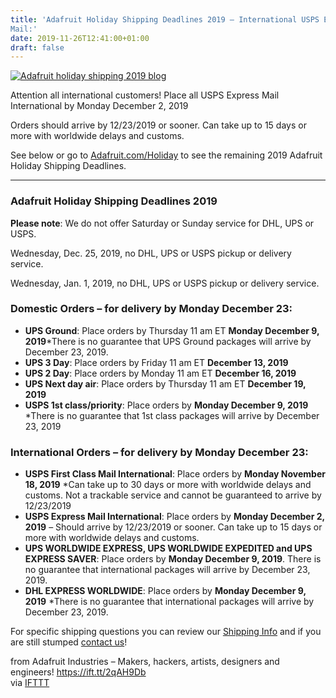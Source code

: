 ```yaml
---
title: 'Adafruit Holiday Shipping Deadlines 2019 – International USPS Express
Mail:'
date: 2019-11-26T12:41:00+01:00
draft: false
---
```


[![Adafruit holiday shipping 2019 blog](https://cdn-blog.adafruit.com/uploads/2019/11/adafruit_holiday_shipping_2019_blog.jpg "adafruit_holiday_shipping_2019_blog.jpg")](https://www.adafruit.com/holiday)

Attention all international customers! Place all USPS Express Mail International by Monday December 2, 2019

Orders should arrive by 12/23/2019 or sooner. Can take up to 15 days or more with worldwide delays and customs.

See below or go to [Adafruit.com/Holiday](https://www.adafruit.com/holiday) to see the remaining 2019 Adafruit Holiday Shipping Deadlines.

* * *

### Adafruit Holiday Shipping Deadlines 2019

**Please note**: We do not offer Saturday or Sunday service for DHL, UPS or USPS.

Wednesday, Dec. 25, 2019, no DHL, UPS or USPS pickup or delivery service.

Wednesday, Jan. 1, 2019, no DHL, UPS or USPS pickup or delivery service.

### Domestic Orders – for delivery by Monday December 23:

*   **UPS Ground**: Place orders by Thursday 11 am ET **Monday December 9, 2019**\*There is no guarantee that UPS Ground packages will arrive by December 23, 2019. 
*   **UPS 3 Day**: Place orders by Friday 11 am ET **December 13, 2019**
*   **UPS 2 Day**: Place orders by Monday 11 am ET **December 16, 2019**
*   **UPS Next day air**: Place orders by Thursday 11 am ET **December 19, 2019**
*   **USPS 1st class/priority**: Place orders by **Monday December 9, 2019** \*There is no guarantee that 1st class packages will arrive by December 23, 2019

### International Orders – for delivery by Monday December 23:

*   **USPS First Class Mail International**: Place orders by **Monday November 18, 2019** \*Can take up to 30 days or more with worldwide delays and customs. Not a trackable service and cannot be guaranteed to arrive by 12/23/2019
*   **USPS Express Mail International**: Place orders by **Monday December 2, 2019** – Should arrive by 12/23/2019 or sooner. Can take up to 15 days or more with worldwide delays and customs. 
*   **UPS WORLDWIDE EXPRESS, UPS WORLDWIDE EXPEDITED and UPS EXPRESS SAVER**: Place orders by **Monday December 9, 2019**. There is no guarantee that international packages will arrive by December 23, 2019.
*   **DHL EXPRESS WORLDWIDE**: Place orders by **Monday December 9, 2019** \*There is no guarantee that international packages will arrive by December 23, 2019.

For specific shipping questions you can review our [Shipping Info](https://www.adafruit.com/shippinginfo) and if you are still stumped [contact us](https://www.adafruit.com/contact/)!

  
  
from Adafruit Industries – Makers, hackers, artists, designers and engineers! https://ift.tt/2qAH9Db  
via [IFTTT](https://ifttt.com/?ref=da&site=blogger)